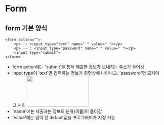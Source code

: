 # Form 
## form 기본 양식
```
<form action="">
    <p> -: <input type="text" name=" " value=" "></p>
    <p> -- : <input type="password" name=" " value=" "></p>
    <input type="submit">
</form>
```
* form action에는 'submit'을 통해 제출한 정보가 보내지는 주소가 들어감
* input type이 'text'면 입력하는 정보가 화면상에 나타나고, 'password'면 모자이크 처리
  <img src="https://github.com/frontStudy/img/blob/master/form_id%26pw.PNG" width=200px height=100px>
  <br/>
* 'name'에는 제출하는 정보의 분류(이름)이 들어감
* 'value'에는 입력 전 default값을 프로그래머가 지정 가능
